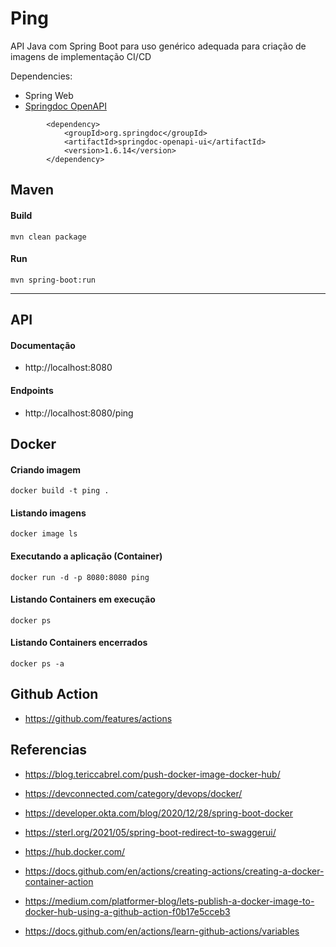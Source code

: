 # Ping

API Java com Spring Boot para uso genérico adequada para criação de imagens de implementação CI/CD


Dependencies:
- Spring Web
- [Springdoc OpenAPI](https://springdoc.org/)
```
		<dependency>
			<groupId>org.springdoc</groupId>
			<artifactId>springdoc-openapi-ui</artifactId>
			<version>1.6.14</version>
		</dependency>
```

## Maven

#### Build

```
mvn clean package
```

#### Run

```
mvn spring-boot:run
```

----
## API 


#### Documentação

- http://localhost:8080

#### Endpoints
- http://localhost:8080/ping


## Docker

#### Criando imagem
```
docker build -t ping .
```

#### Listando imagens

```
docker image ls
```

#### Executando a aplicação (Container)

```
docker run -d -p 8080:8080 ping
```

#### Listando Containers em execução

```
docker ps
```

#### Listando Containers encerrados

```
docker ps -a
```

## Github Action

- https://github.com/features/actions

 
 

## Referencias

- https://blog.tericcabrel.com/push-docker-image-docker-hub/
- https://devconnected.com/category/devops/docker/
- https://developer.okta.com/blog/2020/12/28/spring-boot-docker
- https://sterl.org/2021/05/spring-boot-redirect-to-swaggerui/
- https://hub.docker.com/

- https://docs.github.com/en/actions/creating-actions/creating-a-docker-container-action
- https://medium.com/platformer-blog/lets-publish-a-docker-image-to-docker-hub-using-a-github-action-f0b17e5cceb3

- https://docs.github.com/en/actions/learn-github-actions/variables